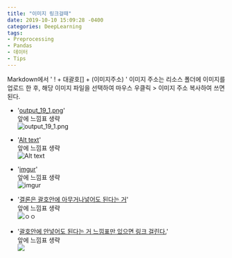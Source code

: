```yaml
---
title: "이미지 링크걸때"
date: 2019-10-10 15:09:28 -0400
categories: DeepLearning
tags:
- Preprocessing
- Pandas
- 데이터 
- Tips
---
```



Markdown에서 ' ! + 대괄호[] + (이미지주소) ' 
이미지 주소는 리소스 폴더에 이미지를 업로드 한 후, 해당 이미지 파일을 선택하여 마우스 우클릭 > 이미지 주소 복사하여 쓰면 된다.



- '[output_19_1.png](https://github.com/jypost/jypost.github.io/blob/master/img/sample_img_1010.png?raw=true)'<br>앞에 느낌표 생략<br>
![output_19_1.png](https://github.com/jypost/jypost.github.io/blob/master/img/sample_img_1010.png?raw=true)


- '[Alt text](https://github.com/jypost/jypost.github.io/blob/master/img/sample_img_1010.png?raw=true)'<br>앞에 느낌표 생략<br>
![Alt text](https://github.com/jypost/jypost.github.io/blob/master/img/sample_img_1010.png?raw=true)


- '[imgur](https://github.com/jypost/jypost.github.io/blob/master/img/sample_img_1010.png?raw=true)'<br>앞에 느낌표 생략<br>
![imgur](https://github.com/jypost/jypost.github.io/blob/master/img/sample_img_1010.png?raw=true)


- '[결론은 괄호안에 아무거나넣어도 된다는 거](https://github.com/jypost/jypost.github.io/blob/master/img/sample_img_1010.png?raw=true)'<br>앞에 느낌표 생략<br>
![ㅇㅇ](https://github.com/jypost/jypost.github.io/blob/master/img/sample_img_1010.png?raw=true)


- '[괄호안에 안넣어도 된다는 거 느낌표만 있으면 링크 걸린다.](https://github.com/jypost/jypost.github.io/blob/master/img/sample_img_1010.png?raw=true)'<br>앞에 느낌표 생략<br>
![](https://github.com/jypost/jypost.github.io/blob/master/img/sample_img_1010.png?raw=true)


